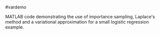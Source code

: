 #vardemo

MATLAB code demonstrating the use of importance sampling, Laplace's
method and a variational approximation for a small logistic regression
example.
